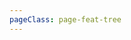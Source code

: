 ```yaml
---
pageClass: page-feat-tree
---
```


<FeatTree/>


<script>
// import FeatTree from "../components/FeatTree.vue";
</script>
